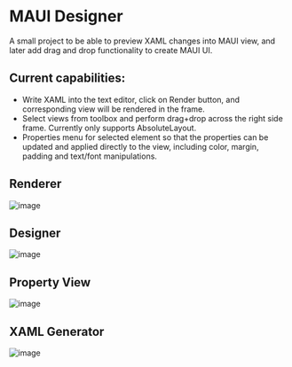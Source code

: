 
# MAUI Designer

A small project to be able to preview XAML changes into MAUI view, and later add drag and drop functionality to create MAUI UI.

## Current capabilities:
- Write XAML into the text editor, click on Render button, and corresponding view will be rendered in the frame.
- Select views from toolbox and perform drag+drop across the right side frame. Currently only supports AbsoluteLayout.
- Properties menu for selected element so that the properties can be updated and applied directly to the view, including color, margin, padding and text/font manipulations.

## Renderer
![image](https://github.com/user-attachments/assets/7aabe77f-8bfa-48b0-be58-150e8c352018)

## Designer
![image](https://github.com/user-attachments/assets/f8c0437b-0be7-483f-8f2d-1ed8a4c42322)

## Property View
![image](https://github.com/user-attachments/assets/73c3a71d-4521-4d57-8b0b-1430ecb752f7)

## XAML Generator
![image](https://github.com/user-attachments/assets/64cbd604-ce17-4ead-868e-8b3398878ab6)





